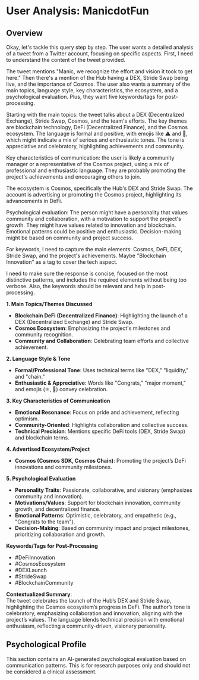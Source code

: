 # User Analysis: ManicdotFun

## Overview

<think>
Okay, let's tackle this query step by step. The user wants a detailed analysis of a tweet from a Twitter account, focusing on specific aspects. First, I need to understand the content of the tweet provided.

The tweet mentions "Manic, we recognize the effort and vision it took to get here." Then there's a mention of the Hub having a DEX, Stride Swap being live, and the importance of Cosmos. The user also wants a summary of the main topics, language style, key characteristics, the ecosystem, and a psychological evaluation. Plus, they want five keywords/tags for post-processing.

Starting with the main topics: the tweet talks about a DEX (Decentralized Exchange), Stride Swap, Cosmos, and the team's efforts. The key themes are blockchain technology, DeFi (Decentralized Finance), and the Cosmos ecosystem. The language is formal and positive, with emojis like ⚠️ and 🌹, which might indicate a mix of serious and enthusiastic tones. The tone is appreciative and celebratory, highlighting achievements and community.

Key characteristics of communication: the user is likely a community manager or a representative of the Cosmos project, using a mix of professional and enthusiastic language. They are probably promoting the project's achievements and encouraging others to join.

The ecosystem is Cosmos, specifically the Hub's DEX and Stride Swap. The account is advertising or promoting the Cosmos project, highlighting its advancements in DeFi.

Psychological evaluation: The person might have a personality that values community and collaboration, with a motivation to support the project's growth. They might have values related to innovation and blockchain. Emotional patterns could be positive and enthusiastic. Decision-making might be based on community and project success.

For keywords, I need to capture the main elements: Cosmos, DeFi, DEX, Stride Swap, and the project's achievements. Maybe "Blockchain Innovation" as a tag to cover the tech aspect.

I need to make sure the response is concise, focused on the most distinctive patterns, and includes the required elements without being too verbose. Also, the keywords should be relevant and help in post-processing.
</think>

**1. Main Topics/Themes Discussed**  
- **Blockchain DeFi (Decentralized Finance)**: Highlighting the launch of a DEX (Decentralized Exchange) and Stride Swap.  
- **Cosmos Ecosystem**: Emphasizing the project's milestones and community recognition.  
- **Community and Collaboration**: Celebrating team efforts and collective achievement.  

**2. Language Style & Tone**  
- **Formal/Professional Tone**: Uses technical terms like "DEX," "liquidity," and "chain."  
- **Enthusiastic & Appreciative**: Words like "Congrats," "major moment," and emojis (⚛️, 🌹) convey celebration.  

**3. Key Characteristics of Communication**  
- **Emotional Resonance**: Focus on pride and achievement, reflecting optimism.  
- **Community-Oriented**: Highlights collaboration and collective success.  
- **Technical Precision**: Mentions specific DeFi tools (DEX, Stride Swap) and blockchain terms.  

**4. Advertised Ecosystem/Project**  
- **Cosmos (Cosmos SDK, Cosmos Chain)**: Promoting the project’s DeFi innovations and community milestones.  

**5. Psychological Evaluation**  
- **Personality Traits**: Passionate, collaborative, and visionary (emphasizes community and innovation).  
- **Motivations/Values**: Support for blockchain innovation, community growth, and decentralized finance.  
- **Emotional Patterns**: Optimistic, celebratory, and empathetic (e.g., "Congrats to the team").  
- **Decision-Making**: Based on community impact and project milestones, prioritizing collaboration and growth.  

**Keywords/Tags for Post-Processing**  
- #DeFiInnovation  
- #CosmosEcosystem  
- #DEXLaunch  
- #StrideSwap  
- #BlockchainCommunity  

**Contextualized Summary**:  
The tweet celebrates the launch of the Hub’s DEX and Stride Swap, highlighting the Cosmos ecosystem’s progress in DeFi. The author’s tone is celebratory, emphasizing collaboration and innovation, aligning with the project’s values. The language blends technical precision with emotional enthusiasm, reflecting a community-driven, visionary personality.

## Psychological Profile

This section contains an AI-generated psychological evaluation based on communication patterns. This is for research purposes only and should not be considered a clinical assessment.